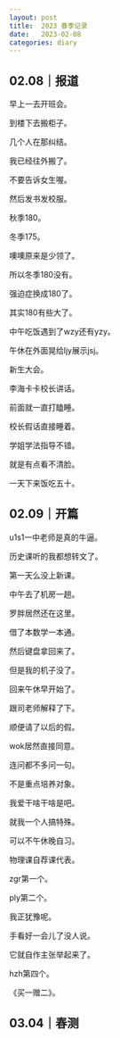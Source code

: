 ```yaml
---
layout: post
title:  2023 春季记录
date:   2023-02-08
categories: diary
---
```


## 02.08｜报道

早上一去开班会。

到楼下去搬柜子。

几个人在那纠结。

我已经往外搬了。

不要告诉女生喔。

然后发书发校服。

秋季180。

冬季175。

噢噢原来是少领了。

所以冬季180没有。

强迫症换成180了。

其实180有些大了。

中午吃饭遇到了wzy还有yzy。

午休在外面晃给ljy展示jsj。

新生大会。

李海卡卡校长讲话。

前面就一直打瞌睡。

校长假话直接睡着。

学姐学法指导不错。

就是有点看不清脸。

一天下来饭吃五十。

## 02.09｜开篇

u1s1一中老师是真的牛逼。

历史课听的我都想转文了。

第一天么没上新课。

中午去了机房一趟。

罗胖居然还在这里。

借了本数学一本通。

然后键盘拿回来了。

但是我的机子没了。

回来午休早开始了。

跟司老师解释了下。

顺便请了以后的假。

wok居然直接同意。

连问都不多问一句。

不是重点培养对象。

我爱干啥干啥是吧。

就我一个人搞特殊。

可以不午休晚自习。

物理课自荐课代表。

zgr第一个。

ply第二个。

我正犹豫呢。

手看好一会儿了没人说。

它就自作主张举起来了。

hzh第四个。

《买一赠二》。

## 03.04｜春测